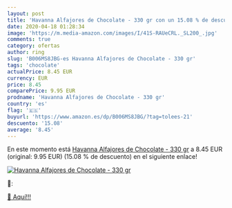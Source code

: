 ```yaml
---
layout: post
title: 'Havanna Alfajores de Chocolate - 330 gr con un 15.08 % de descuento'
date: 2020-04-18 01:28:34
image: 'https://m.media-amazon.com/images/I/41S-RAUeCRL._SL200_.jpg'
comments: true
category: ofertas
author: ring
slug: 'B006MS8JBG-es Havanna Alfajores de Chocolate - 330 gr'
tags: 'chocolate'
actualPrice: 8.45 EUR
currency: EUR
price: 8.45
comparePrice: 9.95 EUR
prodname: 'Havanna Alfajores de Chocolate - 330 gr'
country: 'es'
flag: '🇪🇸'
buyurl: 'https://www.amazon.es/dp/B006MS8JBG/?tag=tolees-21'
descuento: '15.08'
average: '8.45'
---
```


En este momento está [Havanna Alfajores de Chocolate - 330 gr](https://www.amazon.es/dp/B006MS8JBG/?tag=tolees-21) a 8.45 EUR (original: 9.95 EUR) (15.08 %  de descuento) en el siguiente enlace!

[![Havanna Alfajores de Chocolate - 330 gr](https://m.media-amazon.com/images/I/41S-RAUeCRL._SL200_.jpg)](https://www.amazon.es/dp/B006MS8JBG/?tag=tolees-21)

🔎:


[🛒 Aquí!!!](https://www.amazon.es/dp/B006MS8JBG/?tag=tolees-21)
